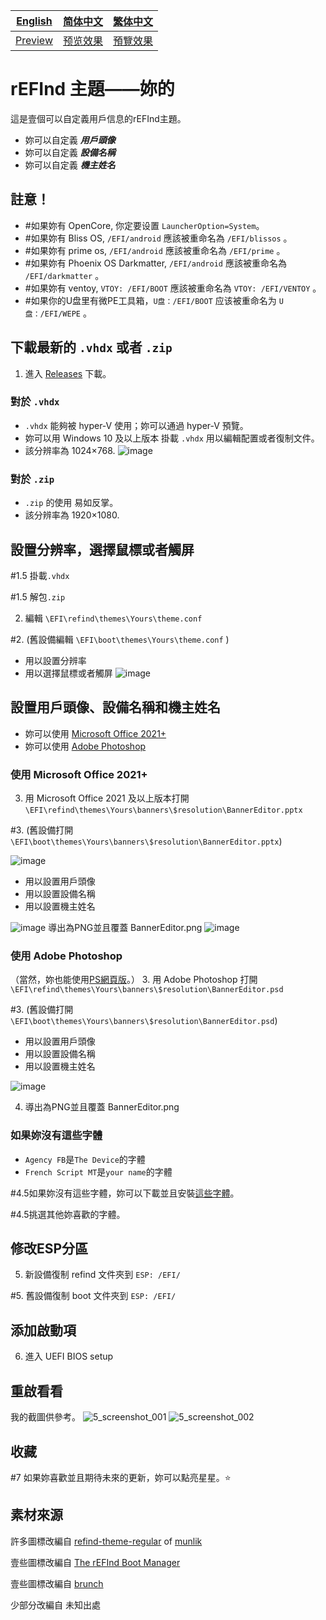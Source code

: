 [English](https://github.com/1457384613gh/rEFInd-theme-named-Yours) | [简体中文](https://github.com/1457384613gh/rEFInd-theme-named-Yours/blob/main/%E8%87%AA%E8%BF%B0%E6%96%87%E4%BB%B6.md) | [繁体中文](https://github.com/1457384613gh/rEFInd-theme-named-Yours/blob/main/%E7%B9%81%E4%BD%93%E4%B8%AD%E6%96%87.md)
|---|---|---|
|[Preview](https://github.com/1457384613gh/rEFInd-theme-named-Yours#reboot-to-see-what-if)|[预览效果](https://github.com/1457384613gh/rEFInd-theme-named-Yours/blob/main/%E8%87%AA%E8%BF%B0%E6%96%87%E4%BB%B6.md#%E9%87%8D%E5%90%AF%E7%9C%8B%E7%9C%8B)|[預覽效果](https://github.com/1457384613gh/rEFInd-theme-named-Yours/blob/main/%E7%B9%81%E4%BD%93%E4%B8%AD%E6%96%87.md#%E9%87%8D%E5%95%9F%E7%9C%8B%E7%9C%8B)

# rEFInd 主題——妳的
這是壹個可以自定義用戶信息的rEFInd主題。
 - 妳可以自定義 ***用戶頭像*** 
 - 妳可以自定義 ***設備名稱*** 
 - 妳可以自定義 ***機主姓名***

## 註意！
- #如果妳有 OpenCore, 你定要设置 `LauncherOption=System`。
- #如果妳有 Bliss OS, `/EFI/android` 應該被重命名為 `/EFI/blissos` 。
- #如果妳有 prime os, `/EFI/android` 應該被重命名為 `/EFI/prime` 。
- #如果妳有 Phoenix OS Darkmatter, `/EFI/android` 應該被重命名為 `/EFI/darkmatter` 。
- #如果妳有 ventoy, `VTOY: /EFI/BOOT` 應該被重命名為 `VTOY: /EFI/VENTOY` 。
- #如果你的U盘里有微PE工具箱，`U盘：/EFI/BOOT` 应该被重命名为 `U盘：/EFI/WEPE` 。

## 下載最新的 `.vhdx` 或者 `.zip`
1. 進入 [Releases](https://github.com/1457384613gh/rEFInd-theme-named-Yours/releases) 下載。
### 對於 `.vhdx`
- `.vhdx` 能夠被 hyper-V 使用；妳可以通過 hyper-V 預覽。
- 妳可以用 Windows 10 及以上版本 掛載 `.vhdx` 用以編輯配置或者復制文件。
- 該分辨率為 1024×768.
![image](https://user-images.githubusercontent.com/69227436/166185140-c74909ee-31b5-4dd4-9716-13b1073a9504.png)
### 對於 `.zip`
- `.zip` 的使用 易如反掌。
- 該分辨率為 1920×1080.

## 設置分辨率，選擇鼠標或者觸屏
 #1.5 掛載`.vhdx`
 
 #1.5 解包`.zip`
 
2. 編輯 `\EFI\refind\themes\Yours\theme.conf`

 #2. (舊設備編輯 `\EFI\boot\themes\Yours\theme.conf` )

- 用以設置分辨率
- 用以選擇鼠標或者觸屏
![image](https://user-images.githubusercontent.com/69227436/164884137-91064754-2100-4f7b-8fa7-57a37b833164.png)

## 設置用戶頭像、設備名稱和機主姓名
- 妳可以使用 [Microsoft Office 2021+](https://github.com/1457384613gh/rEFInd-theme-named-Yours/blob/main/%E7%B9%81%E4%BD%93%E4%B8%AD%E6%96%87.md#%E4%BD%BF%E7%94%A8-microsoft-office-2021) 
- 妳可以使用 [Adobe Photoshop](https://github.com/1457384613gh/rEFInd-theme-named-Yours/blob/main/%E7%B9%81%E4%BD%93%E4%B8%AD%E6%96%87.md#%E4%BD%BF%E7%94%A8-adobe-photoshop)
### 使用 Microsoft Office 2021+
3. 用 Microsoft Office 2021 及以上版本打開 `\EFI\refind\themes\Yours\banners\$resolution\BannerEditor.pptx`

 #3. (舊設備打開 `\EFI\boot\themes\Yours\banners\$resolution\BannerEditor.pptx`)

![image](https://user-images.githubusercontent.com/69227436/164608436-e3b76607-7b73-4016-be0b-ec3c23ae9012.png)
- 用以設置用戶頭像
- 用以設置設備名稱
- 用以設置機主姓名

![image](https://user-images.githubusercontent.com/69227436/164615647-597163f7-4021-4ae5-922f-7fef1ce521bb.png)
導出為PNG並且覆蓋 BannerEditor.png
![image](https://user-images.githubusercontent.com/69227436/164616497-d3ca3e4a-f231-4fc2-99ac-587a32c09453.png)
### 使用 Adobe Photoshop
（當然，妳也能使用[PS網頁版](https://ps.gaoding.com/#/)。）
3. 用 Adobe Photoshop 打開 `\EFI\refind\themes\Yours\banners\$resolution\BannerEditor.psd`

 #3. (舊設備打開 `\EFI\boot\themes\Yours\banners\$resolution\BannerEditor.psd`)

- 用以設置用戶頭像
- 用以設置設備名稱
- 用以設置機主姓名

![image](https://user-images.githubusercontent.com/69227436/164608548-03b00cf6-4c88-489e-878a-aec8f328f1ce.png)

4. 導出為PNG並且覆蓋 BannerEditor.png
### 如果妳沒有這些字體
- `Agency FB`是`The Device`的字體
- `French Script MT`是`your name`的字體

 #4.5如果妳沒有這些字體，妳可以下載並且安裝[這些字體](https://github.com/1457384613gh/rEFInd-theme-named-Yours/releases/tag/Fonts)。

 #4.5挑選其他妳喜歡的字體。

## 修改ESP分區
5. 新設備復制 refind 文件夾到 `ESP: /EFI/`

 #5. 舊設備復制 boot 文件夾到 `ESP: /EFI/`

## 添加啟動項
6. 進入 UEFI BIOS setup

## 重啟看看
我的截圖供參考。
![5_screenshot_001](https://user-images.githubusercontent.com/69227436/166140209-6f2c14b6-1e0c-4f29-8cae-74b85285fb1d.png)
![5_screenshot_002](https://user-images.githubusercontent.com/69227436/166140211-fc94ed16-946b-4974-9cb5-0945c276cfcf.png)

## 收藏
 #7 如果妳喜歡並且期待未來的更新，妳可以點亮星星。⭐

## 素材來源
許多圖標改編自 [refind-theme-regular](https://github.com/munlik/refind-theme-regular) of [munlik](https://github.com/munlik)

壹些圖標改編自 [The rEFInd Boot Manager](http://www.rodsbooks.com/refind/)

壹些圖標改編自 [brunch](https://github.com/sebanc/brunch/)

少部分改編自 未知出處
